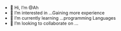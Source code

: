 - 👋 Hi, I’m @Ah
- 👀 I’m interested in ...Gaining more experience
- 🌱 I’m currently learning ...programming Languages
- 💞️ I’m looking to collaborate on ...


<!---
AhmaduElBello/AhmaduElBello is a ✨ special ✨ repository because its `README.md` (this file) appears on your GitHub profile.
You can click the Preview link to take a look at your changes.
--->
